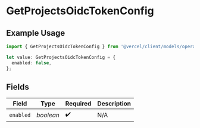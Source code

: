# GetProjectsOidcTokenConfig

## Example Usage

```typescript
import { GetProjectsOidcTokenConfig } from '@vercel/client/models/operations';

let value: GetProjectsOidcTokenConfig = {
  enabled: false,
};
```

## Fields

| Field     | Type      | Required           | Description |
| --------- | --------- | ------------------ | ----------- |
| `enabled` | _boolean_ | :heavy_check_mark: | N/A         |
